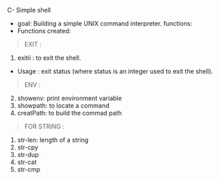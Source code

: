 C- Simple shell

- goal: Building a simple UNIX command interpreter.
functions:
- Functions created:
> EXIT :
1. exitii :  to exit the shell.
- Usage : exit status (where status is an integer used to exit the shell).
> ENV :
2. showenv:   print  environment variable
3. showpath: to locate a command
4. creatPath: to build the commad path
> FOR STRING :
1. str-len: length of a string
2. str-cpy
3. str-dup
4. str-cat
5. str-cmp
